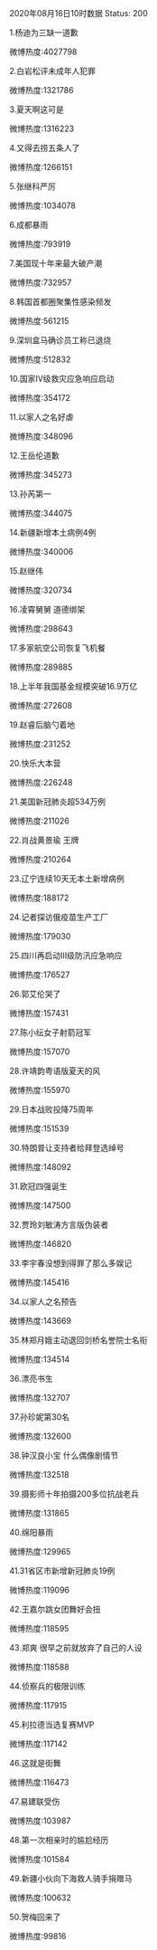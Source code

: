 2020年08月16日10时数据
Status: 200

1.杨迪为三缺一道歉

微博热度:4027798

2.白岩松评未成年人犯罪

微博热度:1321786

3.夏天啊这可是

微博热度:1316223

4.又得去捞五条人了

微博热度:1266151

5.张继科严厉

微博热度:1034078

6.成都暴雨

微博热度:793919

7.美国现十年来最大破产潮

微博热度:732957

8.韩国首都圈聚集性感染频发

微博热度:561215

9.深圳盒马确诊员工称已退烧

微博热度:512832

10.国家Ⅳ级救灾应急响应启动

微博热度:354172

11.以家人之名好虐

微博热度:348096

12.王岳伦道歉

微博热度:345273

13.孙芮第一

微博热度:344075

14.新疆新增本土病例4例

微博热度:340006

15.赵继伟

微博热度:320734

16.凌霄舅舅 道德绑架

微博热度:298643

17.多家航空公司恢复飞机餐

微博热度:289885

18.上半年我国基金规模突破16.9万亿

微博热度:272608

19.赵睿后脑勺着地

微博热度:231252

20.快乐大本营

微博热度:226248

21.美国新冠肺炎超534万例

微博热度:211026

22.肖战黄景瑜 王牌

微博热度:210264

23.辽宁连续10天无本土新增病例

微博热度:188172

24.记者探访俄疫苗生产工厂

微博热度:179030

25.四川再启动III级防汛应急响应

微博热度:176527

26.郭艾伦哭了

微博热度:157431

27.陈小纭女子射箭冠军

微博热度:157070

28.许靖韵粤语版夏天的风

微博热度:155970

29.日本战败投降75周年

微博热度:151539

30.特朗普让支持者给拜登选绰号

微博热度:148092

31.欧冠四强诞生

微博热度:147500

32.贾玲刘敏涛方言版伪装者

微博热度:146820

33.李宇春没想到得罪了那么多娱记

微博热度:145416

34.以家人之名预告

微博热度:143669

35.林郑月娥主动退回剑桥名誉院士名衔

微博热度:134514

36.漂亮书生

微博热度:132707

37.孙珍妮第30名

微博热度:132600

38.钟汉良小宝 什么偶像剧情节

微博热度:132518

39.摄影师十年拍摄200多位抗战老兵

微博热度:131865

40.绵阳暴雨

微博热度:129965

41.31省区市新增新冠肺炎19例

微博热度:119096

42.王嘉尔跳女团舞好会扭

微博热度:118595

43.郑爽 很早之前就放弃了自己的人设

微博热度:118588

44.侦察兵的极限训练

微博热度:117915

45.利拉德当选复赛MVP

微博热度:117142

46.这就是街舞

微博热度:116473

47.易建联受伤

微博热度:103987

48.第一次相亲时的尴尬经历

微博热度:101584

49.新疆小伙向下海救人骑手捐赠马

微博热度:100632

50.贺梅回来了

微博热度:99816

